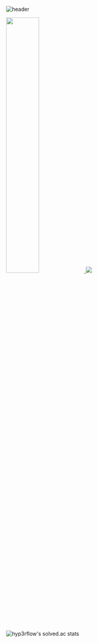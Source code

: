 ![header](https://capsule-render.vercel.app/api?type=transparent&color=auto&height=200&section=header&text=I%20am%20Monster&desc=FE%20Developer&fontSize=50&animation=fadeIn&fontColor=9c54c1&fontAlignY=40)

<a href="s">
  <img src="https://github-readme-stats.vercel.app/api?username=monsta-zo&theme=tokyonight&show_icons=true" width="42%" />
</a>
<a href="s">
  <img src="https://github-readme-stats.vercel.app/api/top-langs/?username=monsta-zo&exclude_repo=dkssud8150.github.io&layout=compact&theme=tokyonight" />
</a>


![hyp3rflow's solved.ac stats](https://github-readme-solvedac.hyp3rflow.vercel.app/api/?handle=lezo9911)
